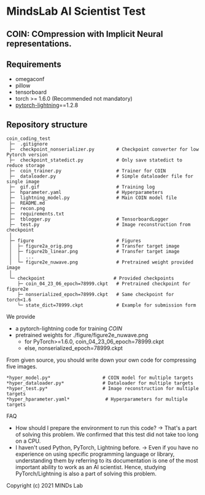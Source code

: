 # MindsLab AI Scientist Test
## COIN: COmpression with Implicit Neural representations.

## Requirements 
* omegaconf
* pillow
* tensorboard
* torch >= 1.6.0 (Recommended not mandatory) 
* [pytorch-lightning](https://github.com/PytorchLightning/pytorch-lightning)==1.2.8

## Repository structure
```
coin_coding_test
 ├─  .gitignore
 ├─  checkpoint_nonserializer.py        # Checkpoint converter for low Pytorch version
 ├─  checkpoint_statedict.py            # Only save statedict to reduce storage
 ├─  coin_trainer.py                    # Trainer for COIN
 ├─  dataloader.py                      # Simple dataloader file for single image
 ├─  gif.gif                            # Training log
 ├─  hparameter.yaml                    # Hyperparameters
 ├─  lightning_model.py                 # Main COIN model file
 ├─  README.md
 ├─  recon.png
 ├─  requirements.txt
 ├─  tblogger.py                        # TensorboardLogger 
 ├─  test.py                            # Image reconstruction from checkpoint
 │  
 ├─ figure                              # Figures
 │  ├─ figure2a_orig.png                # Transfer target image
 │  ├─ figure2b_linear.png              # Transfer target image
 │  │  ...
 │  └─ figure2e_nuwave.png              # Pretrained weight provided image
 │  
 └─ checkpoint                         # Provided checkpoints
    ├─ coin_04_23_06_epoch=78999.ckpt   # Pretrained checkpoint for figure2e
    ├─ nonserialized_epoch=78999.ckpt   # Same checkpoint for torch<1.6
    └─ state_dict=78999.ckpt            # Example for submission form
```

We provide 
* a pytorch-lightning code for training *COIN* 
* pretrained weights for ./figure/figure2e\_nuwave.png 
  * for PyTorch>=1.6.0, coin\_04\_23\_06\_epoch=78999.ckpt 
  * else, nonserialized\_epoch=78999.ckpt 

From given source, you should write down your own code for compressing five images.
```
*hyper_model.py*                   # COIN model for multiple targets 
*hyper_dataloader.py*              # Dataloader for multiple targets 
*hyper_test.py*                    # Image reconstruction for multiple targets 
*hyper_hparameter.yaml*             # Hyperparameters for multiple targets 
```

FAQ
- How should I prepare the environment to run this code? 
    -> That's a part of solving this problem. We confirmed that this test did not take too long on a CPU.
- I haven't used Python, PyTorch, Lightning before. 
    -> Even if you have no experience on using specific programming language or library, 
       understanding them by referring to its documentation is one of the most important ability to work as an AI scientist.
       Hence, studying PyTorch/Lightning is also a part of solving this problem.

Copyright (c) 2021 MINDs Lab 

